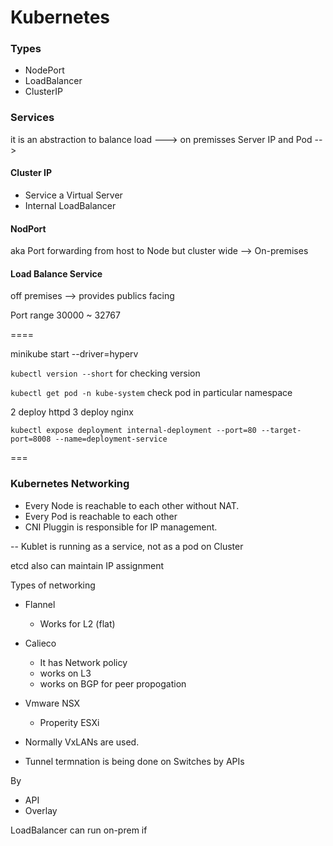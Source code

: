 # Kubernetes

### Types
- NodePort
- LoadBalancer 
- ClusterIP

### Services
it is an abstraction to balance load  ---> on premisses Server IP and Pod  -->

#### Cluster IP 
- Service a Virtual Server
- Internal LoadBalancer

#### NodPort 
aka Port forwarding from host to Node but cluster wide --> On-premises

#### Load Balance Service 
 off premises --> provides publics facing


Port range 30000 ~ 32767


====


minikube start --driver=hyperv



`kubectl version --short` for checking version

`kubectl get pod -n kube-system` check pod in particular namespace
 


2 deploy httpd
3 deploy nginx 

`kubectl expose deployment internal-deployment --port=80 --target-port=8008 --name=deployment-service`


=== 
### Kubernetes Networking

- Every Node is reachable to each other without NAT.
- Every Pod is reachable to each other 
- CNI Pluggin is responsible for IP management.


-- Kublet is running as a service, not as a pod on Cluster


etcd also can maintain IP assignment

Types of networking

- Flannel
  - Works for L2 (flat)
- Calieco
  - It has Network policy
  - works on L3 
  - works on BGP for peer propogation
- Vmware NSX
  - Properity ESXi



- Normally VxLANs are used.
- Tunnel termnation is being done on Switches by APIs 

By 
- API
- Overlay

LoadBalancer can run on-prem if 


